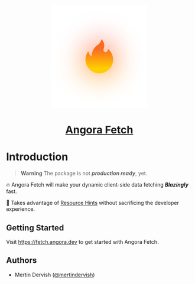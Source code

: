 <p align="center">
  <a href="https://fetch.angora.dev">
    <img src="https://raw.githubusercontent.com/angora-dev/angora/main/packages/fetch/assets/glowing-logo.png" alt="Angora Logo" height="280">
    <h1 align="center">Angora Fetch</h1>
  </a>
</p>

# Introduction

> **Warning**
> The package is not __*production ready*__, yet.

🔥 Angora Fetch will make your dynamic client-side data fetching __*Blazingly*__ 
fast.

📝 Takes advantage of 
[Resource Hints](https://www.w3.org/TR/resource-hints/#:~:text=%20These-,primitives%20enable%20the%20developer%2C%20and%20the%20server%20generating%20or%20delivering%20the%20resources%2C%20to%20assist%20the%20user%20agent%20in%20the%20decision%20process%20of%20which%20origins%20it%20should%20connect%20to%2C%20and%20which%20resources%20it%20should%20fetch%20and%20preprocess%20to%20improve%20page%20performance.,-2.%20Resource) 
without sacrificing the developer experience.

## Getting Started

Visit <a aria-label="angora fetch learn" href="https://fetch.angora.dev">https://fetch.angora.dev</a> to get started with Angora Fetch.
## Authors

- Mertin Dervish ([@mertindervish](https://twitter.com/mertindervish))
